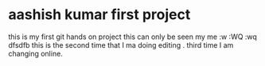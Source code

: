 # aashish kumar first project 
this is my first git hands on project
this can only be seen my me :w
:WQ
:wq
dfsdfb
this is the second time that I ma doing editing .
third time I am changing online.
